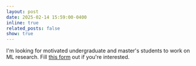 ```yaml
---
layout: post
date: 2025-02-14 15:59:00-0400
inline: true
related_posts: false
show: true
---
```


I'm looking for motivated undergraduate and master's students to work on ML research. Fill [this form](https://docs.google.com/forms/d/e/1FAIpQLSe2h_h4rEn1dMzTfs7BKPsxPwvabkqm7I-RkBXv3eI9P41weA/viewform?usp=header) out if you're interested.